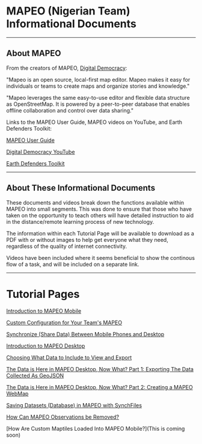 # MAPEO (Nigerian Team) Informational Documents
---
## About MAPEO
From the creators of MAPEO, [Digital Democracy](https://www.digital-democracy.org/):

"Mapeo is an open source, local-first map editor. Mapeo makes it easy for individuals or teams to create maps and organize stories and knowledge."

"Mapeo leverages the same easy-to-use editor and flexible data structure as OpenStreetMap. It is powered by a peer-to-peer database that enables offline collaboration and control over data sharing."

Links to the MAPEO User Guide, MAPEO videos on YouTube, and Earth Defenders Toolkit:

[MAPEO User Guide](https://docs.mapeo.app/)

[Digital Democracy YouTube](https://www.youtube.com/user/digitaldemocracycam)

[Earth Defenders Toolkit](https://www.earthdefenderstoolkit.com/home)

---

## About These Informational Documents

 These documents and videos break down the functions available within MAPEO into small segments. This was done to ensure that those who have taken on the opportunity to teach others will have detailed instruction to aid in the distance/remote learning process of new technology. 

The information within each Tutorial Page will be available to download as a PDF with or without images to help get everyone what they need, regardless of the quality of internet connectivity. 

Videos have been included where it seems beneficial to show the continous flow of a task, and will be included on a separate link.


---

# Tutorial Pages

[Introduction to MAPEO Mobile](/Intro)

[Custom Configuration for Your Team's MAPEO](/CustomConfig)

[Synchronize (Share Data) Between Mobile Phones and Desktop](/Synchronize)

[Introduction to MAPEO Desktop](/DesktopIntro)

[Choosing What Data to Include to View and Export](/FilterObs)

[The Data is Here in MAPEO Desktop, Now What? Part 1: Exporting The Data Collected As GeoJSON](/ExportGeoJSON)

[The Data is Here in MAPEO Desktop, Now What? Part 2: Creating a MAPEO WebMap](/ToMapeoMap)

[Saving Datasets (Database) in MAPEO with SynchFiles](/SynchFiles)

[How Can MAPEO Observations be Removed?](/RemoveDBDesk)

[How Are Custom Maptiles Loaded Into MAPEO Mobile?](This is coming soon)

